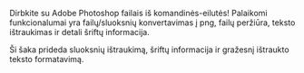 Dirbkite su Adobe Photoshop failais iš komandinės-eilutės!
Palaikomi funkcionalumai yra failų/sluoksnių konvertavimas į png, failų peržiūra, teksto ištraukimas ir detali šriftų informacija.

Ši šaka prideda sluoksnių ištraukimą, šriftų informacija ir gražesnį ištraukto teksto formatavimą.
